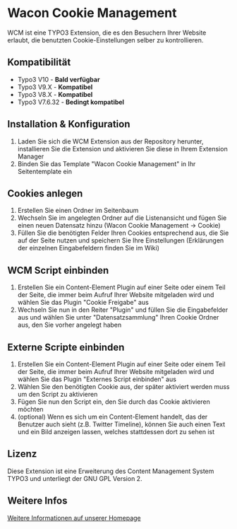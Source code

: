# Wacon Cookie Management
WCM ist eine TYPO3 Extension, die es den Besuchern Ihrer Website erlaubt, die benutzten Cookie-Einstellungen selber zu kontrollieren.

## Kompatibilität
* Typo3 V10 - **Bald verfügbar**
* Typo3 V9.X - **Kompatibel**
* Typo3 V8.X - **Kompatibel**
* Typo3 V7.6.32 - **Bedingt kompatibel**

## Installation & Konfiguration
1. Laden Sie sich die WCM Extension aus der Repository herunter, installieren Sie die Extension und aktivieren Sie diese in Ihrem Extension Manager
2. Binden Sie das Template "Wacon Cookie Management" in Ihr Seitentemplate ein

## Cookies anlegen
1. Erstellen Sie einen Ordner im Seitenbaum
2. Wechseln Sie im angelegten Ordner auf die Listenansicht und fügen Sie einen neuen Datensatz hinzu (Wacon Cookie Management -> Cookie)
3. Füllen Sie die benötigten Felder Ihren Cookies entsprechend aus, die Sie auf der Seite nutzen und speichern Sie Ihre Einstellungen (Erklärungen der einzelnen Eingabefeldern finden Sie im Wiki)

## WCM Script einbinden
1. Erstellen Sie ein Content-Element Plugin auf einer Seite oder einem Teil der Seite, die immer beim Aufruf Ihrer Website mitgeladen wird und wählen Sie das Plugin "Cookie Freigabe" aus
2. Wechseln Sie nun in den Reiter "Plugin" und füllen Sie die Eingabefelder aus und wählen Sie unter "Datensatzsammlung" Ihren Cookie Ordner aus, den Sie vorher angelegt haben


## Externe Scripte einbinden
1. Erstellen Sie ein Content-Element Plugin auf einer Seite oder einem Teil der Seite, die immer beim Aufruf Ihrer Website mitgeladen wird und wählen Sie das Plugin "Externes Script einbinden" aus
2. Wählen Sie den benötigten Cookie aus, der später aktiviert werden muss um den Script zu aktivieren
3. Fügen Sie nun den Script ein, den Sie durch das Cookie aktivieren möchten
4. (optional) Wenn es sich um ein Content-Element handelt, das der Benutzer auch sieht (z.B. Twitter Timeline), können Sie auch einen Text und ein Bild anzeigen lassen, welches stattdessen dort zu sehen ist

## Lizenz
Diese Extension ist eine Erweiterung des Content Management System TYPO3 und unterliegt der GNU GPL Version 2.

## Weitere Infos
[Weitere Informationen auf unserer Homepage](https://www.wacon.de/typo3-service/eigene-extensions/wacon-cookie-management.html "Informationen zu unserer TYPO3 Extension wacon_cookie_management")
